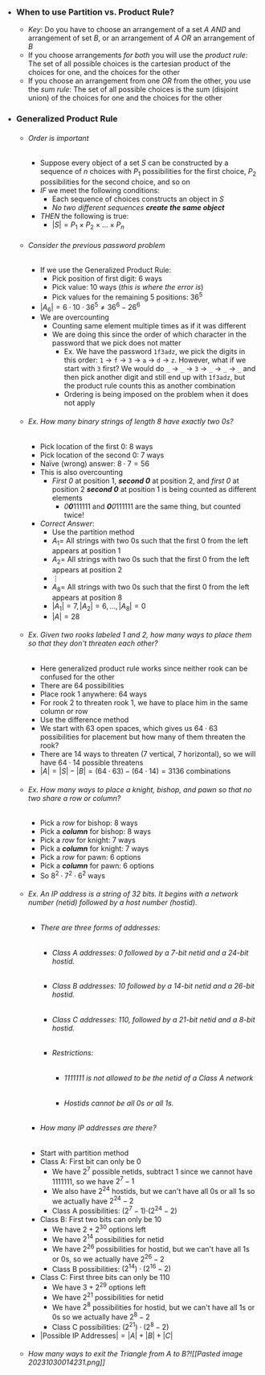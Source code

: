 
- ### When to use Partition vs. Product Rule?
	- *Key*: Do you have to choose an arrangement of a set $A$ *AND* and arrangement of set $B$, or an arrangement of $A$ *OR* an arrangement of $B$
	- If you choose arrangements *for both* you will use the *product rule*: The set of all possible choices is the cartesian product of the choices for one, and the choices for the other
	- If you choose an arrangement from one *OR* from the other, you use the *sum rule*: The set of all possible choices is the sum (disjoint union) of the choices for one and the choices for the other

- ### Generalized Product Rule
	- ###### Order is important
		- Suppose every object of a set $S$ can be constructed by a sequence of $n$ choices with $P_1$ possibilities for the first choice, $P_2$ possibilities for the second choice, and so on
		- *IF* we meet the following conditions:
			- Each sequence of choices constructs an object in $S$ 
			- *No two different sequences **create the same object***
		- *THEN* the following is true:
			- $|S|=P_1 \times P_2 \times \dots \times P_n$
	- ###### Consider the previous password problem
		- If we use the Generalized Product Rule:
			- Pick position of first digit: 6 ways
			- Pick value: 10 ways (*this is where the error is*)
			- Pick values for the remaining 5 positions: $36^5$
		- $|A_6| = 6 \cdot 10 \cdot 36^5 \ne 36^6 - 26^6$
		- We are overcounting
			- Counting same element multiple times as if it was different
			- We are doing this since the order of which character in the password that we pick does not matter
				- Ex. We have the password `1f3adz`, we pick the digits in this order: `1` $\rightarrow$  `f` $\rightarrow$  `3` $\rightarrow$  `a` $\rightarrow$  `d` $\rightarrow$  `z`. However, what if we start with `3` first? We would do `_` $\rightarrow$  `_` $\rightarrow$  `3` $\rightarrow$  `_` $\rightarrow$  `_` $\rightarrow$  `_` and then pick another digit and still end up with `1f3adz`, but the product rule counts this as another combination
				- Ordering is being imposed on the problem when it does not apply
	- ###### Ex. How many binary strings of length 8 have exactly two 0s?
		- Pick location of the first 0: $8$ ways
		- Pick location of the second 0: $7$ ways
		- Naïve (wrong) answer: $8 \cdot 7 = 56$
		- This is also overcounting
			- *First 0* at position 1, ***second 0*** at position 2, and *first 0* at position 2 ***second 0*** at position 1 is being counted as different elements
				- *0**0***111111 and ***0**0*111111 are the same thing, but counted twice!
		- *Correct Answer*:
			- Use the partition method
			- $A_1 =$ All strings with two 0s such that the first 0 from the left appears at position 1
			- $A_2 =$ All strings with two 0s such that the first 0 from the left appears at position 2
			- $\vdots$
			- $A_8 =$ All strings with two 0s such that the first 0 from the left appears at position 8
			- $|A_1| = 7, |A_2| = 6, \dots, |A_8| = 0$
			- $|A| = 28$
	- ###### Ex. Given two rooks labeled 1 and 2, how many ways to place them so that they don't threaten each other?
		- Here generalized product rule works since neither rook can be confused for the other
		- There are $64$ possibilities 
		- Place rook 1 anywhere: $64$ ways
		- For rook 2 to threaten rook 1, we have to place him in the same column or row
		- Use the difference method
		- We start with $63$ open spaces, which gives us $64 \cdot 63$ possibilities for placement but how many of them threaten the rook? 
		- There are $14$ ways to threaten ($7$ vertical, $7$ horizontal), so we will have $64 \cdot 14$ possible threatens 
		- $|A| = |S|-|B| = (64 \cdot 63) - (64 \cdot 14) = 3136$ combinations
	- ###### Ex. How many ways to place a knight, bishop, and pawn so that no two share a row or column?
		- Pick a *row* for bishop: $8$ ways
		- Pick a ***column*** for bishop: $8$ ways
		- Pick a *row* for knight: $7$ ways
		- Pick a ***column*** for knight: $7$ ways
		- Pick a *row* for pawn: $6$ options
		- Pick a ***column*** for pawn: $6$ options
		- So $8^2 \cdot 7^2 \cdot 6^2$ ways
	- ###### Ex. An IP address is a string of 32 bits. It begins with a network number (netid) followed by a host number (hostid). 
		- ###### There are three forms of addresses: 
			- ###### Class A addresses: 0 followed by a 7-bit netid and a 24-bit hostid. 
			- ###### Class B addresses: 10 followed by a 14-bit netid and a 26-bit hostid. 
			- ###### Class C addresses: 110, followed by a 21-bit netid and a 8-bit hostid. 
			- ###### Restrictions: 
				- ###### 1111111 is not allowed to be the netid of a Class A network
				- ###### Hostids cannot be all 0s or all 1s.
		- ###### How many IP addresses are there?
		- Start with partition method
		- Class A: First bit can only be 0
			- We have $2^7$ possible netids, subtract $1$ since we cannot have $1111111$, so we have $2^{7}-1$
			- We also have $2^{24}$ hostids, but we can't have all $0$s or all $1$s so we actually have $2^{24}-2$ 
			- Class A possibilities: $(2^{7}-1)$$\cdot(2^{24}-2)$
		- Class B: First two bits can only be $10$ 
			- We have $2+2^{30}$ options left
			- We have $2^{14}$ possibilities for netid
			- We have $2^{26}$ possibilities for hostid, but we can't have all $1$s or $0$s, so we actually have $2^{26}-2$
			- Class B possibilities: $(2^{14})\cdot(2^{16}-2)$
		- Class C: First three bits can only be $110$
			- We have $3 + 2^{29}$ options left
			- We have $2^{21}$ possibilities for netid
			- We have $2^{8}$ possibilities for hostid, but we can't have all $1$s or $0$s so we actually have $2^{8}-2$
			- Class C possibilities: $(2^{21})\cdot(2^{8}-2)$
		- $|\text{Possible IP Addresses}|=|A| + |B| + |C|$
	- ###### How many ways to exit the Triangle from A to B?![[Pasted image 20231030014231.png]]
